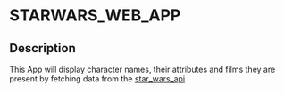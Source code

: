 # STARWARS_WEB_APP

## Description
This App will display character names, their attributes and films they are present by fetching data from the [star_wars_api](https://swapi.dev/)

